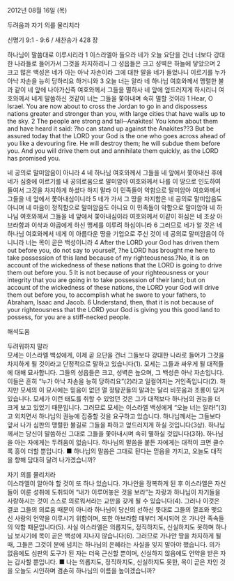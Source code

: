 2012년 08월 16일 (목)

두려움과 자기 의를 물리치라



신명기 9:1 - 9:6 / 새찬송가 428 장


하나님이 말씀대로 이루시리라
1 이스라엘아 들으라 네가 오늘 요단을 건너 너보다 강대한 나라들로 들어가서 그것을 차지하리니 그 성읍들은 크고 성벽은 하늘에 닿았으며 2 크고 많은 백성은 네가 아는 아낙 자손이라 그에 대한 말을 네가 들었나니 이르기를 누가 아낙 자손을 능히 당하리요 하거니와 3 오늘 너는 알라 네 하나님 여호와께서 맹렬한 불과 같이 네 앞에 나아가신즉 여호와께서 그들을 멸하사 네 앞에 엎드러지게 하시리니 여호와께서 네게 말씀하신 것같이 너는 그들을 쫓아내며 속히 멸할 것이라
1 Hear, O Israel. You are now about to cross the Jordan to go in and dispossess nations greater and stronger than you, with large cities that have walls up to the sky. 2 The people are strong and tall─Anakites! You know about them and have heard it said: ?ho can stand up against the Anakites??3 But be assured today that the LORD your God is the one who goes across ahead of you like a devouring fire. He will destroy them; he will subdue them before you. And you will drive them out and annihilate them quickly, as the LORD has promised you.

네 공의로 말미암음이 아니라
4 네 하나님 여호와께서 그들을 네 앞에서 쫓아내신 후에 네가 심중에 이르기를 내 공의로움으로 말미암아 여호와께서 나를 이 땅으로 인도하여 들여서 그것을 차지하게 하셨다 하지 말라 이 민족들이 악함으로 말미암아 여호와께서 그들을 네 앞에서 쫓아내심이니라 5 네가 가서 그 땅을 차지함은 네 공의로 말미암음도 아니며 네 마음이 정직함으로 말미암음도 아니요 이 민족들이 악함으로 말미암아 네 하나님 여호와께서 그들을 네 앞에서 쫓아내심이라 여호와께서 이같이 하심은 네 조상 아브라함과 이삭과 야곱에게 하신 맹세를 이루려 하심이니라 6 그러므로 네가 알 것은 네 하나님 여호와께서 네게 이 아름다운 땅을 기업으로 주신 것이 네 공의로 말미암음이 아니니라 너는 목이 곧은 백성이니라
4 After the LORD your God has driven them out before you, do not say to yourself, ?he LORD has brought me here to take possession of this land because of my righteousness.?No, it is on account of the wickedness of these nations that the LORD is going to drive them out before you. 5 It is not because of your righteousness or your integrity that you are going in to take possession of their land; but on account of the wickedness of these nations, the LORD your God will drive them out before you, to accomplish what he swore to your fathers, to Abraham, Isaac and Jacob. 6 Understand, then, that it is not because of your righteousness that the LORD your God is giving you this good land to possess, for you are a stiff-necked people.

해석도움





두려워하지 말라  
모세는 이스라엘 백성에게, 이제 곧 요단을 건너 그들보다 강대한 나라로 들어가 그것을 차지하게 될 것이라고 단정적으로 말하고 있습니다(1). 모세는 그들과 싸우게 될 대적들에 대해 묘사합니다. 그들의 성읍들은 크고, 성벽은 높으며, 그 백성은 아낙 자손입니다. 이들은 흔히 “누가 아낙 자손을 능히 당하리요”(2)라고 일컬어지는 거인족입니다(2). 하지만 모세의 이 묘사에는 믿음이 없던 열 정탐꾼들의 말과는 달리 비웃음과 조롱이 담겨 있습니다. 모세가 이런 태도를 취할 수 있었던 것은 그가 대적보다 하나님의 권능을 더 크게 보고 있었기 때문입니다. 그러므로 모세는 이스라엘 백성에게 “오늘 너는 알라!”(3)고 외치면서 하나님의 권능에 집중할 것을 요구하고 있습니다. 하나님께서는 그들보다 앞서 나가 심판의 맹렬한 불길로 그들을 파하고 엎드러지게 하실 것입니다(3상). 하나님께서는 당신이 말씀하신 그대로 그들을 쫓아내시며 속히 멸하실 것입니다(3하). 하나님을 아는 자에게는 두려움이 없습니다. 하나님의 말씀을 붙든 자에게는 대적이 크면 클수록 흥이 더할 뿐입니다.
■ 하나님의 말씀은 그대로 된다는 믿음을 가지고, 오늘도 대적을 향해 담대히 달려 나가겠습니까?

자기 의를 물리치라  
이스라엘이 알아야 할 것이 또 하나 있습니다. 가나안을 정복하게 된 후 이스라엘은 자신들이 이룬 성취에 도취되어 “내가 이루어놓은 것을 보라”는 자랑과 하나님이 자기들을 사랑하시는 것이 스스로 의로워서라는 교만을 갖게 될 수 있습니다(4). 그러나 이것은 결코 그들의 의로움 때문이 아니라 하나님이 당신의 선하신 뜻대로 그들의 열조와 맺으신 사랑의 언약을 이루시기 위함이며, 또한 아브라함 때부터 계시되어 온 가나안 족속들의 악함 때문입니다(5). 사실 이스라엘은 의롭지도, 정직하지도, 신실하지도 못하며 하나님 보시기에 목이 곧은 백성에 지나지 않습니다(6). 그러므로 가나안 땅을 차지하게 될 때, 그들은 그것이 분에 넘치는 하나님의 은혜라는 사실을 잊지 말아야 했습니다. 의가 없음에도 심판의 도구가 된 자는 더욱 근신할 뿐이며, 신실하지 않음에도 언약을 받은 자는 감사할 뿐입니다.
■ 나는 의롭지도, 정직하지도, 신실하지도 못한, 목이 곧은 자인 것을 오늘도 시인하며 겸손히 하나님의 이름을 높이겠습니까?